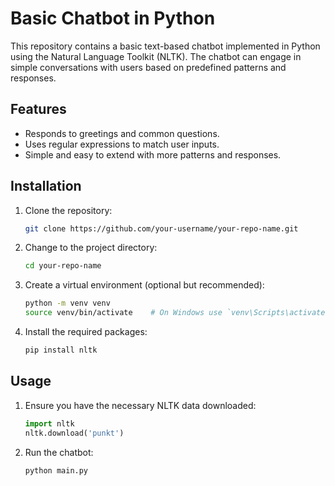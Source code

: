 # Basic Chatbot in Python

This repository contains a basic text-based chatbot implemented in Python using the Natural Language Toolkit (NLTK). The chatbot can engage in simple conversations with users based on predefined patterns and responses.

## Features

- Responds to greetings and common questions.
- Uses regular expressions to match user inputs.
- Simple and easy to extend with more patterns and responses.

## Installation

1. Clone the repository:
    ```bash
    git clone https://github.com/your-username/your-repo-name.git
    ```
2. Change to the project directory:
    ```bash
    cd your-repo-name
    ```
3. Create a virtual environment (optional but recommended):
    ```bash
    python -m venv venv
    source venv/bin/activate    # On Windows use `venv\Scripts\activate`
    ```
4. Install the required packages:
    ```bash
    pip install nltk
    ```

## Usage

1. Ensure you have the necessary NLTK data downloaded:
    ```python
    import nltk
    nltk.download('punkt')
    ```
2. Run the chatbot:
    ```bash
    python main.py
    ```
